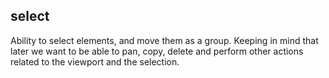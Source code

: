 
select
------

Ability to select elements, and move them as a group.
Keeping in mind that later we want to be able to pan, copy, delete and perform other actions
related to the viewport and the selection.


